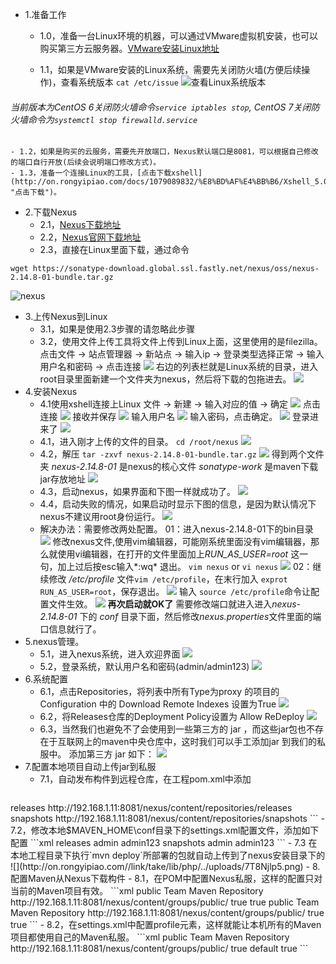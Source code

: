 - 1.准备工作
	- 1.0，准备一台Linux环境的机器，可以通过VMware虚拟机安装，也可以购买第三方云服务器。[VMware安装Linux地址](http://www.baidu.com "VMware安装Linux地址")

	- 1.1，如果是VMware安装的Linux系统，需要先关闭防火墙(方便后续操作)，查看系统版本
	`cat /etc/issue`
![查看Linux系统版本](http://on.rongyipiao.com//link/take/lib/php/../uploads/pobxZQnf.png "查看Linux系统版本")
###### 当前版本为CentOS 6关闭防火墙命令`service iptables stop`, CentOS 7关闭防火墙命令为`systemctl stop firewalld.service`
	- 1.2，如果是购买的云服务，需要先开放端口，Nexus默认端口是8081，可以根据自己修改的端口自行开放(后续会说明端口修改方式)。
	- 1.3，准备一个连接Linux的工具，[点击下载xshell](http://on.rongyipiao.com/docs/1079089832/%E8%BD%AF%E4%BB%B6/Xshell_5.0.1326.rar "点击下载")。

- 2.下载Nexus
	- 2.1，[Nexus下载地址](https://sonatype-download.global.ssl.fastly.net/nexus/oss/nexus-2.14.8-01-bundle.tar.gz "Nexus下载地址")
	- 2.2，[Nexus官网下载地址](https://www.sonatype.com/download-oss-sonatype "Nexus官网下载地址")
	- 2.3，直接在Linux里面下载，通过命令 
```
wget https://sonatype-download.global.ssl.fastly.net/nexus/oss/nexus-2.14.8-01-bundle.tar.gz
```
![nexus](http://on.rongyipiao.com//link/take/lib/php/../uploads/RTbs09Dj.png)

- 3.上传Nexus到Linux
	- 3.1，如果是使用2.3步骤的请忽略此步骤
	- 3.2，使用文件上传工具将文件上传到Linux上面，这里使用的是filezilla。
	点击文件 -> 站点管理器 -> 新站点 -> 输入ip -> 登录类型选择正常 -> 输入用户名和密码 -> 点击连接
	![](http://on.rongyipiao.com//link/take/lib/php/../uploads/sX1Bw3C7.png)
	右边的列表栏就是Linux系统的目录，进入root目录里面新建一个文件夹为nexus，然后将下载的包拖进去。
	![](http://on.rongyipiao.com//link/take/lib/php/../uploads/uIKX7w6d.png)
- 4.安装Nexus
	- 4.1使用xshell连接上Linux
	文件 -> 新建 -> 输入对应的值 -> 确定
	![](http://on.rongyipiao.com//link/take/lib/php/../uploads/zoZF46PY.png)
	点击连接
	![](http://on.rongyipiao.com//link/take/lib/php/../uploads/foh1ngUI.png)
	接收并保存
	![](http://on.rongyipiao.com//link/take/lib/php/../uploads/QVAchVTb.png)
	输入用户名
	![](http://on.rongyipiao.com//link/take/lib/php/../uploads/tBCVHK92.png)
	输入密码，点击确定。
	![](http://on.rongyipiao.com//link/take/lib/php/../uploads/qYxTOZbj.png)
	登录进来了
	![](http://on.rongyipiao.com//link/take/lib/php/../uploads/kDSicya4.png)
	- 4.1，进入刚才上传的文件的目录。
	`cd /root/nexus`
	![](http://on.rongyipiao.com//link/take/lib/php/../uploads/hFxxmqtj.png)
	- 4.2，解压
	`tar -zxvf nexus-2.14.8-01-bundle.tar.gz`
	![](http://on.rongyipiao.com//link/take/lib/php/../uploads/jbaSYU29.png)
	得到两个文件夹
	*nexus-2.14.8-01* 是nexus的核心文件
	*sonatype-work* 是maven下载jar存放地址
	![](http://on.rongyipiao.com//link/take/lib/php/../uploads/aiynpgBp.png)
	- 4.3，启动nexus，如果界面和下图一样就成功了。
	![](http://on.rongyipiao.com//link/take/lib/php/../uploads/jvt96gSf.png)
	- 4.4，启动失败的情况，如果启动时显示下图的信息，是因为默认情况下nexus不建议用root身份运行。
	![](http://on.rongyipiao.com//link/take/lib/php/../uploads/tQibR2Uz.png)
	- 解决办法：需要修改两处配置。
	01：进入nexus-2.14.8-01下的bin目录
	![](http://on.rongyipiao.com//link/take/lib/php/../uploads/D5CtJbr5.png)
	修改nexus文件,使用vim编辑器，可能刚系统里面没有vim编辑器，那么就使用vi编辑器，在打开的文件里面加上*RUN_AS_USER=root* 这一句，加上过后按esc输入*:wq* 退出。
	`vim nexus` or `vi nexus`
	![](http://on.rongyipiao.com//link/take/lib/php/../uploads/8dNB0qGm.png)
	02：继续修改 */etc/profile* 文件`vim /etc/profile`，在末行加入 `exprot RUN_AS_USER=root`，保存退出。
	![](http://on.rongyipiao.com//link/take/lib/php/../uploads/bOYbcNxq.png)
	输入 `source /etc/profile`命令让配置文件生效。
	![](http://on.rongyipiao.com//link/take/lib/php/../uploads/fayvdsE1.png)
	**再次启动就OK了**
	需要修改端口就进入进入*nexus-2.14.8-01* 下的 *conf* 目录下面，然后修改*nexus.properties*文件里面的端口信息就行了。
- 5.nexus管理。
	- 5.1，进入nexus系统，进入欢迎界面
	![](http://on.rongyipiao.com//link/take/lib/php/../uploads/MxnLpjGF.png)
	- 5.2，登录系统，默认用户名和密码(admin/admin123)
	![](http://on.rongyipiao.com//link/take/lib/php/../uploads/PtOF4ebv.png)
- 6.系统配置
	- 6.1，点击Repositories，将列表中所有Type为proxy 的项目的 Configuration 中的 Download Remote Indexes 设置为True
	![](http://on.rongyipiao.com//link/take/lib/php/../uploads/RzKT7mke.png)
	- 6.2，将Releases仓库的Deployment Policy设置为 Allow ReDeploy
	![](http://on.rongyipiao.com//link/take/lib/php/../uploads/LSPsfsQ6.png)
	- 6.3，当然我们也避免不了会使用到一些第三方的 jar ，而这些jar包也不存在于互联网上的maven中央仓库中，这时我们可以手工添加jar 到我们的私服中。
	添加第三方 jar 如下：
	![](http://on.rongyipiao.com//link/take/lib/php/../uploads/ovFQq7OH.png)
- 7.配置本地项目自动上传jar到私服
	- 7.1，自动发布构件到远程仓库，在工程pom.xml中添加
	```xml
<distributionManagement>
    <repository>
        <id>releases</id><!--这个ID需要与你的release仓库的Repository ID一致-->
        <url>http://192.168.1.11:8081/nexus/content/repositories/releases</url>
    </repository>
    <snapshotRepository>
        <id>snapshots</id><!--这个ID需要与你的snapshots仓库的Repository ID一致-->
        <url>http://192.168.1.11:8081/nexus/content/repositories/snapshots</url>
    </snapshotRepository>
</distributionManagement>
```
	- 7.2，修改本地$MAVEN_HOME\conf目录下的settings.xml配置文件，添加如下配置
	```xml
<servers>
    <server>
        <id>releases</id>
        <username>admin</username>
        <password>admin123</password>
    </server>
    <server>
        <id>snapshots</id>
        <username>admin</username>
        <password>admin123</password>
    </server>
</servers>
```
	- 7.3 在本地工程目录下执行`mvn deploy`所部署的包就自动上传到了nexus安装目录下的
	![](http://on.rongyipiao.com//link/take/lib/php/../uploads/7T8Njlp5.png)
- 8.配置Maven从Nexus下载构件
	- 8.1，在POM中配置Nexus私服，这样的配置只对当前的Maven项目有效。
	```xml
<repositories>
	<!--指定Nexus的构件仓库-->
    <repository>
        <id>public</id>
        <name>Team Maven Repository</name>
        <url>http://192.168.1.11:8081/nexus/content/groups/public/</url>
        <releases>
            <enabled>true</enabled>
        </releases>
        <snapshots>
            <enabled>true</enabled>
        </snapshots>
    </repository>
</repositories>
<pluginRepositories>
	<!--指定Nexus的插件仓库-->
    <pluginRepository>
        <id>public</id>
        <name>Team Maven Repository</name>
        <url>http://192.168.1.11:8081/nexus/content/groups/public/</url>
        <releases>
            <enabled>true</enabled>
        </releases>
        <snapshots>
            <enabled>true</enabled>
        </snapshots>
    </pluginRepository>
</pluginRepositories>
```
	- 8.2，在settings.xml中配置profile元素，这样就能让本机所有的Maven项目都使用自己的Maven私服。
	```xml
<properties>
        <repository>
            <id>public</id>
            <name>Team Maven Repository</name>
            <url>http://192.168.1.11:8081/nexus/content/groups/public/</url>
            <releases>
                <enabled>true</enabled>
            </releases>
            <layout>default</layout>
            <snapshots>
                <enabled>true</enabled>
            </snapshots>
        </repository>
</properties>
```
